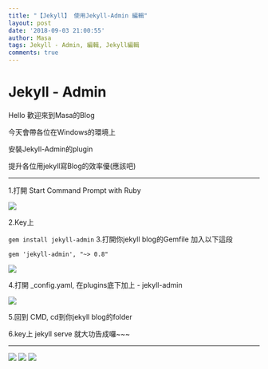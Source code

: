 ```yaml
---
title: "【Jekyll】 使用Jekyll-Admin 編輯"
layout: post
date: '2018-09-03 21:00:55'
author: Masa
tags: Jekyll - Admin, 編輯, Jekyll編輯
comments: true
---
```


# Jekyll - Admin
Hello 歡迎來到Masa的Blog

今天會帶各位在Windows的環境上

安裝Jekyll-Admin的plugin

提升各位用jekyll寫Blog的效率優(應該吧)

-----------------------------------------------------


1.打開 Start Command Prompt with Ruby 
 
 ![](https://i.imgur.com/6SSXHg4.png) 

2.Key上

`gem install jekyll-admin`
3.打開你jekyll blog的Gemfile 加入以下這段

`gem 'jekyll-admin', "~> 0.8"`
	
![](https://i.imgur.com/GRdhuoE.png)

4.打開 _config.yaml, 在plugins底下加上   - jekyll-admin
  
![](https://i.imgur.com/4qGt7jc.png)

5.回到 CMD,  cd到你jekyll blog的folder

6.key上 jekyll serve
就大功告成囉~~~

-----------------------------------------------------

![](https://i.imgur.com/gFhubmd.png)
![](https://i.imgur.com/ZadBCIW.png)
![](https://i.imgur.com/6pQn2lw.png)